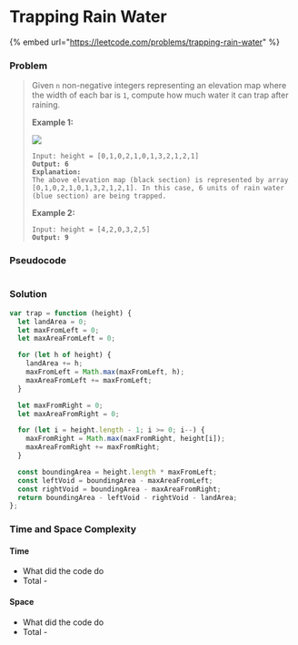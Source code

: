 # Trapping Rain Water

{% embed url="https://leetcode.com/problems/trapping-rain-water" %}

### Problem

> Given `n` non-negative integers representing an elevation map where the width of each bar is `1`, compute how much water it can trap after raining.
>
> &#x20;
>
> **Example 1:**
>
> ![](https://assets.leetcode.com/uploads/2018/10/22/rainwatertrap.png)
>
> <pre data-overflow="wrap"><code>Input: height = [0,1,0,2,1,0,1,3,2,1,2,1]
> <strong>Output: 6
> </strong><strong>Explanation:
> </strong>The above elevation map (black section) is represented by array [0,1,0,2,1,0,1,3,2,1,2,1]. In this case, 6 units of rain water (blue section) are being trapped.</code></pre>
>
> **Example 2:**
>
> <pre><code>Input: height = [4,2,0,3,2,5]
> <strong>Output: 9</strong></code></pre>

### Pseudocode

```
```

### Solution

```javascript
var trap = function (height) {
  let landArea = 0;
  let maxFromLeft = 0;
  let maxAreaFromLeft = 0;

  for (let h of height) {
    landArea += h;
    maxFromLeft = Math.max(maxFromLeft, h);
    maxAreaFromLeft += maxFromLeft;
  }

  let maxFromRight = 0;
  let maxAreaFromRight = 0;

  for (let i = height.length - 1; i >= 0; i--) {
    maxFromRight = Math.max(maxFromRight, height[i]);
    maxAreaFromRight += maxFromRight;
  }

  const boundingArea = height.length * maxFromLeft;
  const leftVoid = boundingArea - maxAreaFromLeft;
  const rightVoid = boundingArea - maxAreaFromRight;
  return boundingArea - leftVoid - rightVoid - landArea;
};

```

### Time and Space Complexity

#### Time

* What did the code do
* Total -

#### Space

* What did the code do
* Total -
